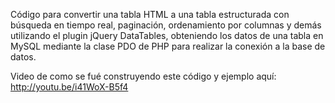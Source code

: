Código para convertir una tabla HTML a una tabla estructurada con búsqueda en tiempo real, paginación, ordenamiento 
por columnas y demás utilizando el plugin jQuery DataTables, obteniendo los datos de una tabla en MySQL mediante
la clase PDO de PHP para realizar la conexión a la base de datos.

Video de como se fué construyendo este código y ejemplo aquí: http://youtu.be/i41WoX-B5f4
